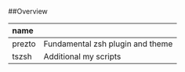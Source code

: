 ##Overview

|name||
|:--|:--|
|prezto| Fundamental zsh plugin and theme|
|tszsh| Additional my scripts |

